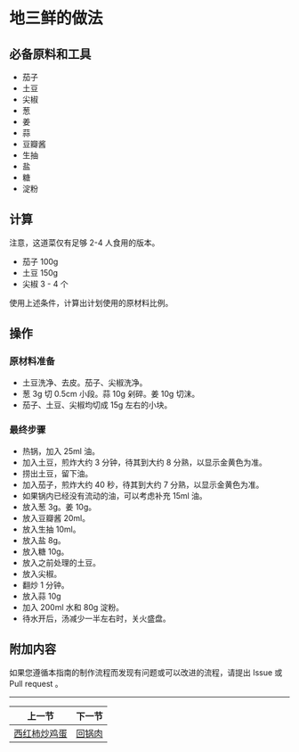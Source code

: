# 地三鲜的做法

## 必备原料和工具

* 茄子
* 土豆
* 尖椒
* 葱
* 姜
* 蒜
* 豆瓣酱
* 生抽
* 盐
* 糖
* 淀粉

## 计算

注意，这道菜仅有足够 2-4 人食用的版本。

* 茄子 100g
* 土豆 150g
* 尖椒 3 - 4 个

使用上述条件，计算出计划使用的原材料比例。

## 操作

### 原材料准备

* 土豆洗净、去皮。茄子、尖椒洗净。
* 葱 3g 切 0.5cm 小段。蒜 10g 剁碎。姜 10g 切沫。
* 茄子、土豆、尖椒均切成 15g 左右的小块。

### 最终步骤

* 热锅，加入 25ml 油。
* 加入土豆，煎炸大约 3 分钟，待其到大约 8 分熟，以显示金黄色为准。
* 捞出土豆，留下油。
* 加入茄子，煎炸大约 40 秒，待其到大约 7 分熟，以显示金黄色为准。
* 如果锅内已经没有流动的油，可以考虑补充 15ml 油。
* 放入葱 3g。姜 10g。
* 放入豆瓣酱 20ml。
* 放入生抽 10ml。
* 放入盐 8g。
* 放入糖 10g。
* 放入之前处理的土豆。
* 放入尖椒。
* 翻炒 1 分钟。
* 放入蒜 10g
* 加入 200ml 水和 80g 淀粉。
* 待水开后，汤减少一半左右时，关火盛盘。

## 附加内容

如果您遵循本指南的制作流程而发现有问题或可以改进的流程，请提出 Issue 或 Pull request 。

<hr>

| 上一节 | 下一节 |
| --- | --- |
| [西红柿炒鸡蛋](../home-cooking/西红柿炒鸡蛋.md) | [回锅肉](../home-cooking/回锅肉.md) |